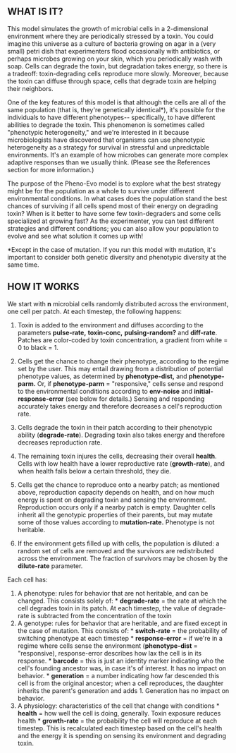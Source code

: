 ## WHAT IS IT?
This model simulates the growth of microbial cells in a 2-dimensional environment where they are periodically stressed by a toxin. You could imagine this universe as a culture of bacteria growing on agar in a (very small) petri dish that experimenters flood occasionally with antibiotics, or perhaps microbes growing on your skin, which you periodically wash with soap. Cells can degrade the toxin, but degradation takes energy, so there is a tradeoff: toxin-degrading cells reproduce more slowly. Moreover, because the toxin can diffuse through space, cells that degrade toxin are helping their neighbors.

One of the key features of this model is that although the cells are all of the same population (that is, they're genetically identical*), it's possible for the individuals to have different phenotypes-- specifically, to have different abilities to degrade the toxin. This phenomenon is sometimes called "phenotypic heterogeneity," and we're interested in it because microbiologists have discovered that organisms can use phenotypic heterogeneity as a strategy for survival in stressful and unpredictable environments. It's an example of how microbes can generate more complex adaptive responses than we usually think. (Please see the References section for more information.)

The purpose of the Pheno-Evo model is to explore what the best strategy might be for the population as a whole to survive under different environmental conditions. In what cases does the population stand the best chances of surviving if all cells spend most of their energy on degrading toxin? When is it better to have some few toxin-degraders and some cells specialized at growing fast? As the experimenter, you can test different strategies and different conditions; you can also allow your population to evolve and see what solution it comes up with!

*Except in the case of mutation. If you run this model with mutation, it's important to consider both genetic diversity and phenotypic diversity at the same time.

## HOW IT WORKS
We start with **n** microbial cells randomly distributed across the environment, one cell per patch. At each timestep, the following happens:

1. Toxin is added to the environment and diffuses according to the parameters **pulse-rate,** **toxin-conc,** **pulsing-random?** and **diff-rate**. Patches are color-coded by toxin concentration, a gradient from white = 0 to black = 1.

2. Cells get the chance to change their phenotype, according to the regime set by the user.
This may entail drawing from a distribution of potential phenotype values, as determined by **phenotype-dist,** and **phenotype-parm.** Or, if **phenotype-parm** = "responsive," cells sense and respond to the environmental conditions according to **env-noise** and **initial-response-error** (see below for details.) Sensing and responding accurately takes energy and therefore decreases a cell's reproduction rate.

3. Cells degrade the toxin in their patch according to their phenotypic ability (**degrade-rate**). Degrading toxin also takes energy and therefore decreases reproduction rate.

4. The remaining toxin injures the cells, decreasing their overall **health**. Cells with low health have a lower reproductive rate (**growth-rate**), and when health falls below a certain threshold, they die.

5. Cells get the chance to reproduce onto a nearby patch; as mentioned above, reproduction capacity depends on health, and on how much energy is spent on degrading toxin and sensing the environment. Reproduction occurs only if a nearby patch is empty. Daughter cells inherit all the genotypic properties of their parents, but may mutate some of those values according to **mutation-rate.** Phenotype is not heritable.

6. If the environment gets filled up with cells, the population is diluted: a random set of cells are removed and the survivors are redistributed across the environment. The fraction of survivors may be chosen by the **dilute-rate** parameter.


Each cell has:

  1. A phenotype: rules for behavior that are not heritable, and can be changed. This consists solely of:
    * **degrade-rate** = the rate at which the cell degrades toxin in its patch. At each timestep, the value of degrade-rate is subtracted from the concentration of the toxin
  2. A genotype: rules for behavior that are heritable, and are fixed except in the case of mutation. This consists of:
    * **switch-rate** = the probability of switching phenotype at each timestep
    * **response-error** = if we're in a regime where cells sense the environment (**phenotype-dist** = "responsive), response-error describes how lax the cell is in its response. 
    * **barcode** = this is just an identity marker indicating who the cell's founding ancestor was, in case it's of interest. It has no impact on behavior.
    * **generation** = a number indicating how far descended this cell is from the original ancestor; when a cell reproduces, the daughter inherits the parent's generation and adds 1. Generation has no impact on behavior.
  3. A physiology: characteristics of the cell that change with conditions
    * **health** = how well the cell is doing, generally. Toxin exposure reduces health
    * **growth-rate** = the probability the cell will reproduce at each timestep. This is recalculated each timestep based on the cell's health and the energy it is spending on sensing its environment and degrading toxin.
